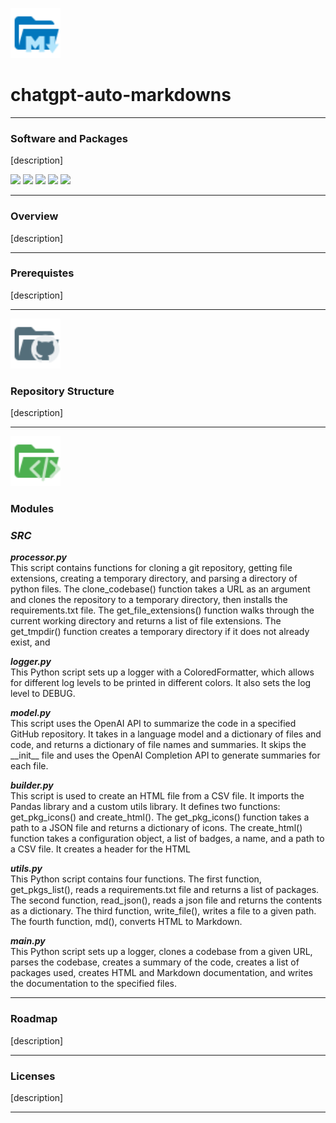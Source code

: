 <img
src="https://raw.githubusercontent.com/PKief/vscode-material-icon-theme/ec559a9f6bfd399b82bb44393651661b08aaf7ba/icons/folder-markdown-open.svg"
width="80" />

# chatgpt-auto-markdowns

------------------------------------------------------------------------

### Software and Packages

\[description\]

![](https://img.shields.io/badge/GNU%20Bash-4EAA25.svg?style=for-the-badge&logo=GNU-Bash&logoColor=white)
![](https://img.shields.io/badge/Python-3776AB.svg?style=for-the-badge&logo=Python&logoColor=white)
![](https://img.shields.io/badge/JSON-000000.svg?style=for-the-badge&logo=JSON&logoColor=white)
![](https://img.shields.io/badge/HTML5-E34F26.svg?style=for-the-badge&logo=HTML5&logoColor=white)
![](https://img.shields.io/badge/Git-F05032.svg?style=for-the-badge&logo=Git&logoColor=white)

------------------------------------------------------------------------

### Overview

\[description\]

------------------------------------------------------------------------

### Prerequistes

\[description\]

------------------------------------------------------------------------

<img
src="https://raw.githubusercontent.com/PKief/vscode-material-icon-theme/ec559a9f6bfd399b82bb44393651661b08aaf7ba/icons/folder-github-open.svg"
width="80" />

### Repository Structure

\[description\]

------------------------------------------------------------------------

<img
src="https://raw.githubusercontent.com/PKief/vscode-material-icon-theme/ec559a9f6bfd399b82bb44393651661b08aaf7ba/icons/folder-src-open.svg"
width="80" />

### Modules

### *SRC*

***processor.py***  
This script contains functions for cloning a git repository, getting
file extensions, creating a temporary directory, and parsing a directory
of python files. The clone\_codebase() function takes a URL as an
argument and clones the repository to a temporary directory, then
installs the requirements.txt file. The get\_file\_extensions() function
walks through the current working directory and returns a list of file
extensions. The get\_tmpdir() function creates a temporary directory if
it does not already exist, and

<!-- -->

***logger.py***  
This Python script sets up a logger with a ColoredFormatter, which
allows for different log levels to be printed in different colors. It
also sets the log level to DEBUG.

<!-- -->

***model.py***  
This script uses the OpenAI API to summarize the code in a specified
GitHub repository. It takes in a language model and a dictionary of
files and code, and returns a dictionary of file names and summaries. It
skips the \_\_init\_\_ file and uses the OpenAI Completion API to
generate summaries for each file.

<!-- -->

***builder.py***  
This script is used to create an HTML file from a CSV file. It imports
the Pandas library and a custom utils library. It defines two functions:
get\_pkg\_icons() and create\_html(). The get\_pkg\_icons() function
takes a path to a JSON file and returns a dictionary of icons. The
create\_html() function takes a configuration object, a list of badges,
a name, and a path to a CSV file. It creates a header for the HTML

<!-- -->

***utils.py***  
This Python script contains four functions. The first function,
get\_pkgs\_list(), reads a requirements.txt file and returns a list of
packages. The second function, read\_json(), reads a json file and
returns the contents as a dictionary. The third function, write\_file(),
writes a file to a given path. The fourth function, md(), converts HTML
to Markdown.

<!-- -->

***main.py***  
This Python script sets up a logger, clones a codebase from a given URL,
parses the codebase, creates a summary of the code, creates a list of
packages used, creates HTML and Markdown documentation, and writes the
documentation to the specified files.

------------------------------------------------------------------------

### Roadmap

\[description\]

------------------------------------------------------------------------

### Licenses

\[description\]

------------------------------------------------------------------------
